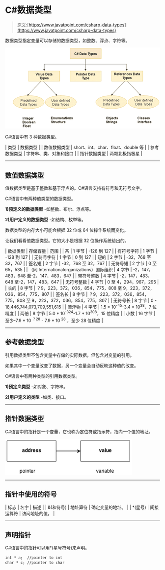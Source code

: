 # C#数据类型

> 原文:[https://www.javatpoint.com/csharp-data-types](https://www.javatpoint.com/csharp-data-types)

数据类型指定变量可以存储的数据类型，如整数、浮点、字符等。

![CSHRAP Data types 1](img/589702c7593cd0ffd87998119f936f25.png)

C#语言中有 3 种数据类型。

| 类型 | 数据类型 |
| 数值数据类型 | short、int、char、float、double 等 |
| 参考数据类型 | 字符串、类、对象和接口 |
| 指针数据类型 | 两颗北极指极星 |

* * *

## 数值数据类型

值数据类型是基于整数和基于浮点的。C#语言支持有符号和无符号文字。

C#语言中有两种值类型的数据类型。

**1)预定义的数据类型** -如整数、布尔、浮点等。

**2)用户定义的数据类型** -如结构、枚举等。

数据类型的内存大小可能会根据 32 位或 64 位操作系统而变化。

让我们看看值数据类型。它的大小是根据 32 位操作系统给出的。

| 数据类型 | 存储容量 | 范围 |
| 茶 | 1 字节 | -128 到 127 |
| 有符号字符 | 1 字节 | -128 到 127 |
| 无符号字符 | 1 字节 | 0 到 127 |
| 短的 | 2 字节 | -32，768 至 32，767 |
| 签名短 | 2 字节 | -32，768 至 32，767 |
| 无符号短 | 2 字节 | 0 至 65，535 |
| （同 Internationalorganizations）国际组织 | 4 字节 | -2，147，483，648 至-2，147，483，647 |
| 带符号整数 | 4 字节 | -2，147，483，648 至-2，147，483，647 |
| 无符号整数 | 4 字节 | 0 至 4，294，967，295 |
| 长的 | 8 字节 | ？9，223，372，036，854，775，808 至 9，223，372，036，854，775，807 |
| 签名长 | 8 字节 | ？9，223，372，036，854，775，808 至 9，223，372，036，854，775，807 |
| 无符号长 | 8 字节 | 0 - 18,446,744,073,709,551,615 |
| 漂浮物 | 4 字节 | 1.5 * 10<sup>-45</sup>-3.4 * 10<sup>38</sup>，7 位精度 |
| 两倍 | 8 字节 | 5.0 * 10<sup>-324</sup>-1.7 * 10<sup>308</sup>，15 位精度 |
| 小数 | 16 字节 | 至少-7.9 * 10 <sup>？28</sup> - 7.9 * 10 <sup>28</sup> ，至少 28 位精度 |

* * *

## 参考数据类型

引用数据类型不包含变量中存储的实际数据，但包含对变量的引用。

如果其中一个变量改变了数据，另一个变量会自动反映这种值的改变。

C#语言中有两种类型的引用数据类型。

**1)预定义类型** -如对象、字符串。

**2)用户定义的类型** -如类、接口。

* * *

## 指针数据类型

C#语言中的指针是一个变量，它也称为定位符或指示符，指向一个值的地址。

![CSHRAP Data types 2](img/00422f6d9fc9d866dee7ba9b789c601a.png)

* * *

## 指针中使用的符号

| 标志 | 名字 | 描述 |
| &(和符号) | 地址算符 | 确定变量的地址。 |
| *(星号) | 间接运算符 | 访问地址的值。 |

* * *

## 声明指针

C#语言中的指针可以用*(星号符号)来声明。

```
int * a;  //pointer to int    
char * c; //pointer to char

```